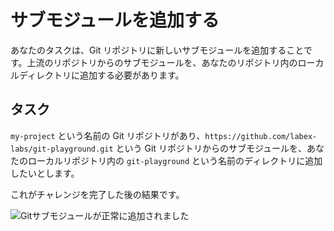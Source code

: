 # サブモジュールを追加する

あなたのタスクは、Git リポジトリに新しいサブモジュールを追加することです。上流のリポジトリからのサブモジュールを、あなたのリポジトリ内のローカルディレクトリに追加する必要があります。

## タスク

`my-project` という名前の Git リポジトリがあり、`https://github.com/labex-labs/git-playground.git` という Git リポジトリからのサブモジュールを、あなたのローカルリポジトリ内の `git-playground` という名前のディレクトリに追加したいとします。

これがチャレンジを完了した後の結果です。

![Gitサブモジュールが正常に追加されました](../assets/challenge-add-submodule-step1-1.png)
